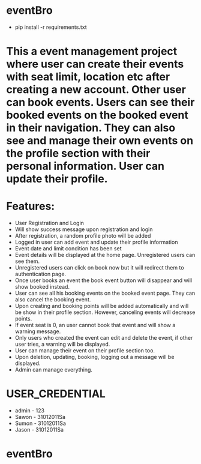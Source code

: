 # eventBro
 
- pip install -r requirements.txt

# This a event management project where user can create their events with seat limit, location etc after creating a new account. Other user can book events. Users can see their booked events on the booked event in their navigation. They can also see and manage their own events on the profile section with their personal information. User can update their profile.

# Features:
- User Registration and Login
- Will show success message upon registration and login
- After registration, a random profile photo will be added
- Logged in user can add event and update their profile information
- Event date and limit condition has been set
- Event details will be displayed at the home page. Unregistered users can see them.
- Unregistered users can click on book now but it will redirect them to authentication page.
- Once user books an event the book event button will disappear and will show booked instead.
- User can see all his booking events on the booked event page. They can also cancel the booking event.
- Upon creating and booking points will be added automatically and will be show in their profile section. However, canceling events will decrease points.
- If event seat is 0, an user cannot book that event and will show a warning message.
- Only users who created the event can edit and delete the event, if other user tries, a warning will be displayed.
- User can manage their event on their profile section too.
- Upon deletion, updating, booking, logging out a message will be displayed.
- Admin can manage everything.


# USER_CREDENTIAL
- admin - 123
- Sawon - 31012011Sa
- Sumon - 31012011Sa
- Jason - 31012011Sa

# eventBro
